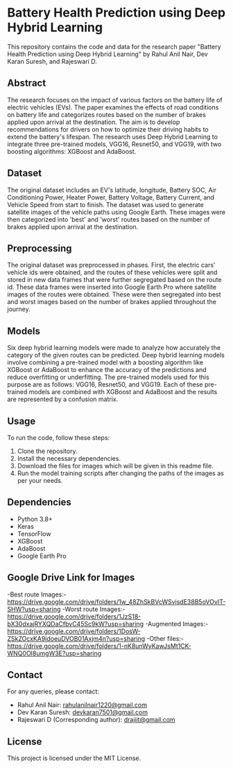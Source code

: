 # Battery Health Prediction using Deep Hybrid Learning

This repository contains the code and data for the research paper "Battery Health Prediction using Deep Hybrid Learning" by Rahul Anil Nair, Dev Karan Suresh, and Rajeswari D.

## Abstract

The research focuses on the impact of various factors on the battery life of electric vehicles (EVs). The paper examines the effects of road conditions on battery life and categorizes routes based on the number of brakes applied upon arrival at the destination. The aim is to develop recommendations for drivers on how to optimize their driving habits to extend the battery's lifespan. The research uses Deep Hybrid Learning to integrate three pre-trained models, VGG16, Resnet50, and VGG19, with two boosting algorithms: XGBoost and AdaBoost.

## Dataset

The original dataset includes an EV's latitude, longitude, Battery SOC, Air Conditioning Power, Heater Power, Battery Voltage, Battery Current, and Vehicle Speed from start to finish. The dataset was used to generate satellite images of the vehicle paths using Google Earth. These images were then categorized into 'best' and 'worst' routes based on the number of brakes applied upon arrival at the destination.

## Preprocessing

The original dataset was preprocessed in phases. First, the electric cars' vehicle ids were obtained, and the routes of these vehicles were split and stored in new data frames that were further segregated based on the route id. These data frames were inserted into Google Earth Pro where satellite images of the routes were obtained. These were then segregated into best and worst images based on the number of brakes applied throughout the journey.

## Models

Six deep hybrid learning models were made to analyze how accurately the category of the given routes can be predicted. Deep hybrid learning models involve combining a pre-trained model with a boosting algorithm like XGBoost or AdaBoost to enhance the accuracy of the predictions and reduce overfitting or underfitting. The pre-trained models used for this purpose are as follows: VGG16, Resnet50, and VGG19. Each of these pre-trained models are combined with XGBoost and AdaBoost and the results are represented by a confusion matrix.

## Usage

To run the code, follow these steps:

1. Clone the repository.
2. Install the necessary dependencies.
3. Download the files for images which will be given in this readme file.
4. Run the model training scripts after changing the paths of the images as per your needs.

## Dependencies

- Python 3.8+
- Keras
- TensorFlow
- XGBoost
- AdaBoost
- Google Earth Pro

## Google Drive Link for Images
-Best route Images:-https://drive.google.com/drive/folders/1w_48ZhSkBVcWSvisdE38B5oVOvIT-SHW?usp=sharing
-Worst route Images:-https://drive.google.com/drive/folders/1JzS18-bX30dxajRYXQDaCfbvC45Sc9kW?usp=sharing
-Augmented Images:- https://drive.google.com/drive/folders/1DosW-ZSkZOcxKA9idoeuDVOB01Axjm4n?usp=sharing
-Other files:- https://drive.google.com/drive/folders/1-nK8unWyKawJsMt1CK-WNQ0OI8umgW3E?usp=sharing

## Contact

For any queries, please contact:

- Rahul Anil Nair: rahulanilnair1220@gmail.com
- Dev Karan Suresh: devkaran7501@gmail.com
- Rajeswari D (Corresponding author): drajiit@gmail.com

## License

This project is licensed under the MIT License.

